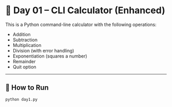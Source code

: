 # 🧮 Day 01 – CLI Calculator (Enhanced)

This is a Python command-line calculator with the following operations:
- Addition
- Subtraction
- Multiplication
- Division (with error handling)
- Exponentiation (squares a number)
- Remainder
- Quit option

---

## 🚀 How to Run

```bash
python day1.py

